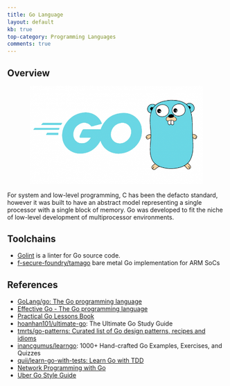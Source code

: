 ```yaml
---
title: Go Language
layout: default
kb: true
top-category: Programming Languages
comments: true
---
```


## Overview

<center><img src="Golang.png" width="400"></center>

For system and low-level programming, C has been the defacto standard, however it was built to have an abstract model representing a single processor with a single block of memory. Go was developed to fit the niche of low-level development of multiprocessor environments.

## Toolchains

* [Golint](https://github.com/golang/lint) is a linter for Go source code.
* [f-secure-foundry/tamago](https://github.com/f-secure-foundry/tamago) bare metal Go implementation for ARM SoCs

## References

* [GoLang/go: The Go programming language](https://github.com/golang/go)
* [Effective Go - The Go programming language](https://golang.org/doc/effective_go)
* [Practical Go Lessons Book](https://www.practical-go-lessons.com/)
* [hoanhan101/ultimate-go](https://github.com/hoanhan101/ultimate-go): The Ultimate Go Study Guide
* [tmrts/go-patterns: Curated list of Go design patterns, recipes and idioms](https://github.com/tmrts/go-patterns)
* [inancgumus/learngo](https://github.com/inancgumus/learngo): 1000+ Hand-crafted Go Examples, Exercises, and Quizzes
* [quii/learn-go-with-tests: Learn Go with TDD](https://github.com/quii/learn-go-with-tests)
* [Network Programming with Go](https://tumregels.github.io/Network-Programming-with-Go/)
* [Uber Go Style Guide](https://github.com/uber-go/guide/blob/master/style.md)
